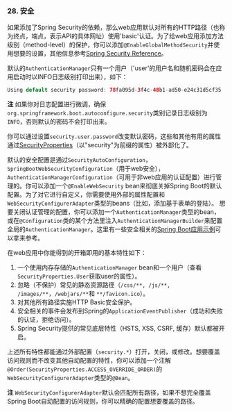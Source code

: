 ### 28. 安全
如果添加了Spring Security的依赖，那么web应用默认对所有的HTTP路径（也称为终点，端点，表示API的具体网址）使用'basic'认证。为了给web应用添加方法级别（method-level）的保护，你可以添加`@EnableGlobalMethodSecurity`并使用想要的设置，其他信息参考[Spring Security Reference](http://docs.spring.io/spring-security/site/docs/4.1.3.RELEASE/reference/htmlsingle#jc-method)。

默认的`AuthenticationManager`只有一个用户（'user'的用户名和随机密码会在应用启动时以INFO日志级别打印出来），如下：
```java
Using default security password: 78fa095d-3f4c-48b1-ad50-e24c31d5cf35
```
**注** 如果你对日志配置进行微调，确保`org.springframework.boot.autoconfigure.security`类别记录日志级别为`INFO`，否则默认的密码不会打印出来。

你可以通过设置`security.user.password`改变默认密码，这些和其他有用的属性通过[SecurityProperties](https://github.com/spring-projects/spring-boot/tree/v1.4.1.RELEASE/spring-boot-autoconfigure/src/main/java/org/springframework/boot/autoconfigure/security/SecurityProperties.java)（以"security"为前缀的属性）被外部化了。

默认的安全配置是通过`SecurityAutoConfiguration`，`SpringBootWebSecurityConfiguration`（用于web安全），`AuthenticationManagerConfiguration`（可用于非web应用的认证配置）进行管理的。你可以添加一个`@EnableWebSecurity` bean来彻底关掉Spring Boot的默认配置。为了对它进行自定义，你需要使用外部的属性配置和`WebSecurityConfigurerAdapter`类型的beans（比如，添加基于表单的登陆）。
想要关闭认证管理的配置，你可以添加一个`AuthenticationManager`类型的bean，或在`@Configuration`类的某个方法里注入`AuthenticationManagerBuilder`来配置全局的`AuthenticationManager`。这里有一些安全相关的[Spring Boot应用示例](https://github.com/spring-projects/spring-boot/tree/v1.4.1.RELEASE/spring-boot-samples/)可以拿来参考。

在web应用中你能得到的开箱即用的基本特性如下：

1. 一个使用内存存储的`AuthenticationManager` bean和一个用户（查看`SecurityProperties.User`获取user的属性）。
2. 忽略（不保护）常见的静态资源路径（`/css/**, /js/**, /images/**`，`/webjars/**`和 `**/favicon.ico`）。
3. 对其他所有路径实施HTTP Basic安全保护。
4. 安全相关的事件会发布到Spring的`ApplicationEventPublisher`（成功和失败的认证，拒绝访问）。
5. Spring Security提供的常见底层特性（HSTS, XSS, CSRF, 缓存）默认都被开启。

上述所有特性都能通过外部配置（`security.*`）打开，关闭，或修改。想要覆盖访问规则而不改变其他自动配置的特性，你可以添加一个注解`@Order(SecurityProperties.ACCESS_OVERRIDE_ORDER)`的`WebSecurityConfigurerAdapter`类型的`@Bean`。

**注** `WebSecurityConfigurerAdapter`默认会匹配所有路径，如果不想完全覆盖Spring Boot自动配置的访问规则，你可以精确的配置想要覆盖的路径。
